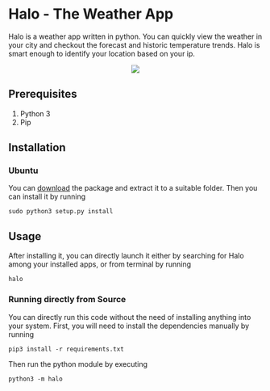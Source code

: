 # Halo - The Weather App
Halo is a weather app written in python. You can quickly view the
weather in your city and checkout the forecast and historic temperature trends. 
Halo is smart enough to identify your location based on your ip.

<p align="center">
  <img  src="https://github.com/cijo7/Halo/raw/master/preview.gif">
</p>

## Prerequisites

1. Python 3
1. Pip

## Installation

### Ubuntu
You can [download](https://github.com/cijo7/Halo/releases/download/v0.1.1/Halo-0.1.1.tar.gz) the package 
and extract it to a suitable folder. Then you can install it by running

    sudo python3 setup.py install

## Usage
After installing it, you can directly launch it either by searching for Halo among your installed apps, or from terminal by running

    halo

### Running directly from Source

You can directly run this code without the need of installing anything into your system.
First, you will need to install the dependencies manually by running

    pip3 install -r requirements.txt
    
Then run the python module by executing

    python3 -m halo



